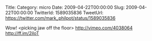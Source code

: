 Title: 
Category: micro
Date: 2009-04-22T00:00:00
Slug: 2009-04-22T00:00:00
TwitterId: 1589035836
TweetUrl: https://twitter.com/mark_philpot/status/1589035836

Wow! &lt;picking jaw off the floor&gt; http://vimeo.com/4038064 http://ff.im/2iloT